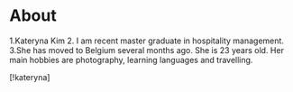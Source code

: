 # About 
1.Kateryna Kim 2. I am recent master graduate in hospitality management.
3.She has moved to Belgium several months ago. She is 23 years old. Her main hobbies are photography, learning languages and travelling.

[!kateryna]